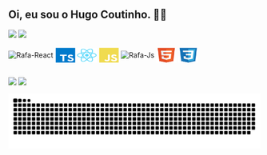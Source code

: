 ## Oi, eu sou o Hugo Coutinho. 👨‍💻
<div>
  <img height="180em" src="https://github-readme-stats.vercel.app/api?username=HugoCoutinho96&show_icons=true&theme=dracula"/>
  <img height="180em" src="https://github-readme-stats.vercel.app/api/top-langs/?username=HugoCoutinho96&layout=compact&theme=dracula"/>
</div>
<div style="display: inline-block"><br>
  <img align="center" alt="Rafa-React" height="30" width="40" src="https://cdn.jsdelivr.net/gh/devicons/devicon@latest/icons/nextjs/nextjs-original.svg">
  <img align="center" alt="Rafa-Ts" height="30" width="40" src="https://raw.githubusercontent.com/devicons/devicon/master/icons/typescript/typescript-plain.svg">
  <img align="center" alt="Rafa-React" height="30" width="40" src="https://raw.githubusercontent.com/devicons/devicon/master/icons/react/react-original.svg">
  <img align="center" alt="Rafa-Js" height="30" width="40" src="https://raw.githubusercontent.com/devicons/devicon/master/icons/javascript/javascript-plain.svg">
  <img align="center" alt="Rafa-Js" height="30" width="40" src="https://cdn.jsdelivr.net/gh/devicons/devicon@latest/icons/tailwindcss/tailwindcss-original.svg">
  <img align="center" alt="Rafa-HTML" height="30" width="40" src="https://raw.githubusercontent.com/devicons/devicon/master/icons/html5/html5-original.svg">
  <img align="center" alt="Rafa-CSS" height="30" width="40" src="https://raw.githubusercontent.com/devicons/devicon/master/icons/css3/css3-original.svg">
</div>

##

<div> 
  <a href="mailto:hugocoutinho96@outlook.com" target="_blank"><img src="https://img.shields.io/badge/Outlook-2c2c2c?style=for-the-badge&logo=microsoft-outlook&logoColor=white"/></a>
  <a href="https://www.linkedin.com/in/hugocoutinho96" target="_blank"><img src="https://img.shields.io/badge/-LinkedIn-%230077B5?style=for-the-badge&logo=linkedin&logoColor=white"/></a> 
</div>

![GitHub Snake animation](https://raw.githubusercontent.com/HugoCoutinho96/HugoCoutinho96/main/github-contribution-grid-snake.svg)
